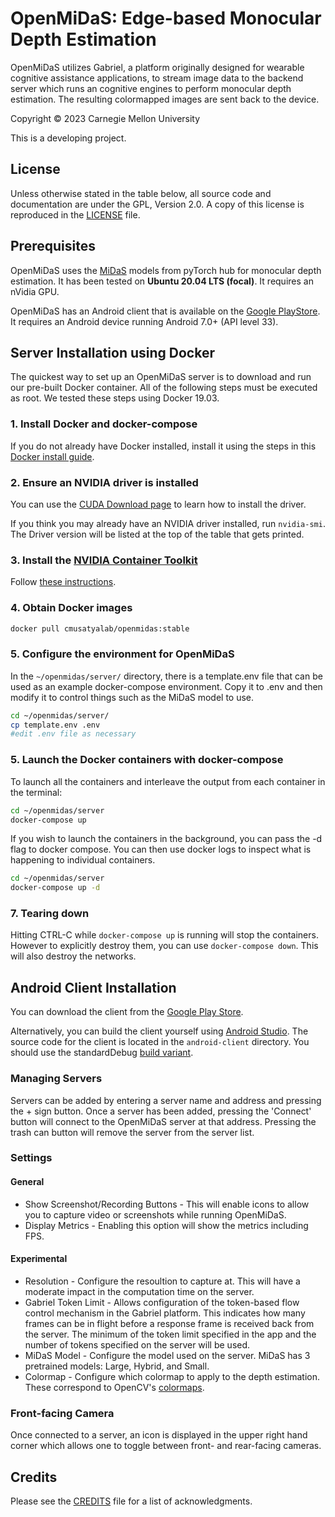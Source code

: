 # OpenMiDaS: Edge-based Monocular Depth Estimation

OpenMiDaS utilizes Gabriel, a platform originally designed for wearable cognitive assistance applications, to stream image data to the backend server which runs an cognitive engines to perform monocular depth estimation. The resulting colormapped images are sent back to the device.

Copyright &copy; 2023
Carnegie Mellon University

This is a developing project.

## License

Unless otherwise stated in the table below, all source code and documentation are under the GPL, Version 2.0.
A copy of this license is reproduced in the [LICENSE](LICENSE) file.


## Prerequisites

OpenMiDaS uses the [MiDaS](https://github.com/isl-org/MiDaS) models from pyTorch hub  for monocular depth estimation. It has been tested on __Ubuntu 20.04 LTS (focal)__. It requires an nVidia GPU.

OpenMiDaS has an Android client that is available on the [Google PlayStore](https://play.google.com/store/apps/details?id=edu.cmu.cs.openmidas). It requires an Android device running Android 7.0+ (API level 33).

## Server Installation using Docker

The quickest way to set up an OpenMiDaS server is to download and run our pre-built Docker container.  All of the following steps must be executed as root. We tested these steps using Docker 19.03.

### 1. Install Docker and docker-compose

If you do not already have Docker installed, install it using the steps in this [Docker install guide](https://docs.docker.com/engine/installation/linux/docker-ce/ubuntu/).

### 2. Ensure an NVIDIA driver is installed

You can use the [CUDA Download page](https://developer.nvidia.com/cuda-downloads) to learn how to install the driver.

If you think you may already have an NVIDIA driver installed, run `nvidia-smi`. The Driver version will be listed at the top of the table that gets printed.

### 3. Install the [NVIDIA Container Toolkit](https://github.com/NVIDIA/nvidia-docker)

Follow [these instructions](https://docs.nvidia.com/datacenter/cloud-native/container-toolkit/install-guide.html#docker).


### 4. Obtain  Docker images

```sh
docker pull cmusatyalab/openmidas:stable
```

### 5. Configure the environment for OpenMiDaS

In the `~/openmidas/server/` directory, there is a template.env file that can be used as an example docker-compose environment. Copy it to .env and then modify it to control things such as the MiDaS model to use.

```sh
cd ~/openmidas/server/
cp template.env .env
#edit .env file as necessary
```

### 5. Launch the Docker containers with docker-compose

To launch all the containers and interleave the output from each container in the terminal:

```sh
cd ~/openmidas/server
docker-compose up
```

If you wish to launch the containers in the background, you can pass the -d flag to docker compose. You can then use docker logs to inspect what is happening to individual containers.

```sh
cd ~/openmidas/server
docker-compose up -d
```

### 7. Tearing down

Hitting CTRL-C while `docker-compose up` is running will stop the containers. However to explicitly destroy them, you can use `docker-compose down`. This will also destroy the networks.

## Android Client Installation

You can download the client from the [Google Play Store](https://play.google.com/store/apps/details?id=edu.cmu.cs.openmidas).

Alternatively, you can build the client yourself using [Android Studio](https://developer.android.com/studio). The source code for the client is located in the `android-client` directory. You should use the standardDebug [build variant](https://developer.android.com/studio/run#changing-variant).

### Managing Servers

Servers can be added by entering a server name and address and pressing the + sign button. Once a server has been added, pressing the 'Connect' button will connect to the OpenMiDaS server at that address. Pressing the trash can button will remove the server from the server list.

### Settings

#### General

* Show Screenshot/Recording Buttons - This will enable icons to allow you to capture video or screenshots while running OpenMiDaS.
* Display Metrics - Enabling this option will show the metrics including FPS.

#### Experimental

* Resolution - Configure the resoultion to capture at. This will have a moderate impact in the computation time on the server.
* Gabriel Token Limit - Allows configuration of the token-based flow control mechanism in the Gabriel platform. This indicates how many frames can be in flight before a response frame is received back from the server. The minimum of the token limit specified in the app and the number of tokens specified on the server will be used.
* MiDaS Model - Configure the model used on the server. MiDaS has 3 pretrained models: Large, Hybrid, and Small.
* Colormap - Configure which colormap to apply to the depth estimation. These correspond to OpenCV's [colormaps](https://docs.opencv.org/3.4/d3/d50/group__imgproc__colormap.html#ga9a805d8262bcbe273f16be9ea2055a65).

### Front-facing Camera

Once connected to a server, an icon is displayed in the upper right hand corner which allows one to toggle between front- and rear-facing cameras.


## Credits

Please see the [CREDITS](CREDITS.md) file for a list of acknowledgments.
